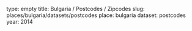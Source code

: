 type: empty
title: Bulgaria / Postcodes / Zipcodes
slug: places/bulgaria/datasets/postcodes
place: bulgaria
dataset: postcodes
year: 2014
